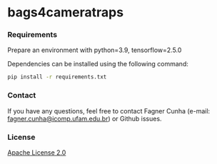 # bags4cameratraps

### Requirements

Prepare an environment with python=3.9, tensorflow=2.5.0

Dependencies can be installed using the following command:
```bash
pip install -r requirements.txt
```

### Contact

If you have any questions, feel free to contact Fagner Cunha (e-mail: fagner.cunha@icomp.ufam.edu.br) or Github issues. 

### License

[Apache License 2.0](LICENSE)